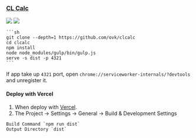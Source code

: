 ### [CL Calc](https://github.com/ovk/clcalc)

[![](https://img.shields.io/github/last-commit/scillidan/clcalc/master?label=last%20commit%20(fork))](https://github.com/scillidan/clcalc)
![](https://img.shields.io/badge/Vercel-black?style=flat&logo=Vercel&logoColor=white)

````{tab} From source
```sh
git clone --depth=1 https://github.com/ovk/clcalc
cd clcalc
npm install
node node_modules/gulp/bin/gulp.js
serve -s dist -p 4321
```
````

If app take up `4321` port, open `chrome://serviceworker-internals/?devtools` and unregister it.

#### Deploy with Vercel

1. When deploy with [Vercel](https://vercel.com).
2. The Project → Settings → General → Build & Development Settings
  ```
  Build Command `npm run dist`
  Output Directory `dist`
  ```